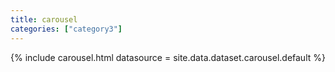 ```yaml
---
title: carousel
categories: ["category3"]
---
```

<!--
 v1.2.121 pages/includes/carousel.md
-->

{% include carousel.html datasource = site.data.dataset.carousel.default %}
